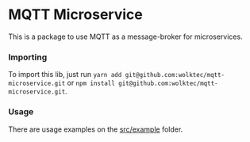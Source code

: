 # MQTT Microservice

This is a package to use MQTT as a message-broker for microservices.

### Importing

To import this lib, just run `yarn add git@github.com:wolktec/mqtt-microservice.git` or `npm install git@github.com:wolktec/mqtt-microservice.git`.

### Usage

There are usage examples on the [src/example](https://github.com/wolktec/mqtt-microservice/tree/main/src/examples) folder.
